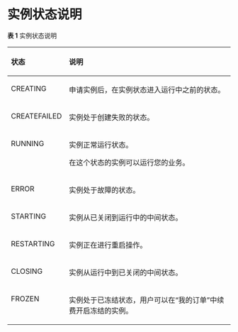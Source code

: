 # 实例状态说明<a name="dms-api-180514012"></a>

**表 1**  实例状态说明

<a name="table1875805420588"></a>
<table><thead align="left"><tr id="row57586542584"><th class="cellrowborder" valign="top" width="26%" id="mcps1.2.3.1.1"><p id="p1875875412581"><a name="p1875875412581"></a><a name="p1875875412581"></a>状态</p>
</th>
<th class="cellrowborder" valign="top" width="74%" id="mcps1.2.3.1.2"><p id="p18758754175815"><a name="p18758754175815"></a><a name="p18758754175815"></a>说明</p>
</th>
</tr>
</thead>
<tbody><tr id="row47592548587"><td class="cellrowborder" valign="top" width="26%" headers="mcps1.2.3.1.1 "><p id="p1177218171807"><a name="p1177218171807"></a><a name="p1177218171807"></a>CREATING</p>
</td>
<td class="cellrowborder" valign="top" width="74%" headers="mcps1.2.3.1.2 "><p id="p077511574570"><a name="p077511574570"></a><a name="p077511574570"></a>申请实例后，在实例状态进入运行中之前的状态。</p>
</td>
</tr>
<tr id="row129751433494"><td class="cellrowborder" valign="top" width="26%" headers="mcps1.2.3.1.1 "><p id="p684282010488"><a name="p684282010488"></a><a name="p684282010488"></a>CREATEFAILED</p>
</td>
<td class="cellrowborder" valign="top" width="74%" headers="mcps1.2.3.1.2 "><p id="p1865313194481"><a name="p1865313194481"></a><a name="p1865313194481"></a>实例处于创建失败的状态。</p>
</td>
</tr>
<tr id="row27591054165817"><td class="cellrowborder" valign="top" width="26%" headers="mcps1.2.3.1.1 "><p id="p77721417404"><a name="p77721417404"></a><a name="p77721417404"></a>RUNNING</p>
</td>
<td class="cellrowborder" valign="top" width="74%" headers="mcps1.2.3.1.2 "><p id="p1776195795715"><a name="p1776195795715"></a><a name="p1776195795715"></a>实例正常运行状态。</p>
<p id="p127762057155717"><a name="p127762057155717"></a><a name="p127762057155717"></a>在这个状态的实例可以运行您的业务。</p>
</td>
</tr>
<tr id="row12759145465815"><td class="cellrowborder" valign="top" width="26%" headers="mcps1.2.3.1.1 "><p id="p9773131720012"><a name="p9773131720012"></a><a name="p9773131720012"></a>ERROR</p>
</td>
<td class="cellrowborder" valign="top" width="74%" headers="mcps1.2.3.1.2 "><p id="p13776165713574"><a name="p13776165713574"></a><a name="p13776165713574"></a>实例处于故障的状态。</p>
</td>
</tr>
<tr id="row1759154195812"><td class="cellrowborder" valign="top" width="26%" headers="mcps1.2.3.1.1 "><p id="p167736171602"><a name="p167736171602"></a><a name="p167736171602"></a>STARTING</p>
</td>
<td class="cellrowborder" valign="top" width="74%" headers="mcps1.2.3.1.2 "><p id="p147778574577"><a name="p147778574577"></a><a name="p147778574577"></a>实例从已关闭到运行中的中间状态。</p>
</td>
</tr>
<tr id="row1475918544587"><td class="cellrowborder" valign="top" width="26%" headers="mcps1.2.3.1.1 "><p id="p147731176019"><a name="p147731176019"></a><a name="p147731176019"></a>RESTARTING</p>
</td>
<td class="cellrowborder" valign="top" width="74%" headers="mcps1.2.3.1.2 "><p id="p377719577578"><a name="p377719577578"></a><a name="p377719577578"></a>实例正在进行重启操作。</p>
</td>
</tr>
<tr id="row975975425810"><td class="cellrowborder" valign="top" width="26%" headers="mcps1.2.3.1.1 "><p id="p777314171606"><a name="p777314171606"></a><a name="p777314171606"></a>CLOSING</p>
</td>
<td class="cellrowborder" valign="top" width="74%" headers="mcps1.2.3.1.2 "><p id="p207778573574"><a name="p207778573574"></a><a name="p207778573574"></a>实例从运行中到已关闭的中间状态。</p>
</td>
</tr>
<tr id="row8759195435818"><td class="cellrowborder" valign="top" width="26%" headers="mcps1.2.3.1.1 "><p id="p177421719015"><a name="p177421719015"></a><a name="p177421719015"></a>FROZEN</p>
</td>
<td class="cellrowborder" valign="top" width="74%" headers="mcps1.2.3.1.2 "><p id="p277885745719"><a name="p277885745719"></a><a name="p277885745719"></a>实例处于已冻结状态，用户可以在“我的订单”中续费开启冻结的实例。</p>
</td>
</tr>
</tbody>
</table>

